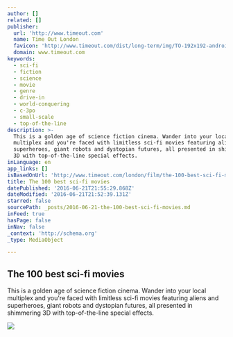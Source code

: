 ```yaml
---
author: []
related: []
publisher:
  url: 'http://www.timeout.com'
  name: Time Out London
  favicon: 'http://www.timeout.com/dist/long-term/img/TO-192x192-android.png'
  domain: www.timeout.com
keywords:
  - sci-fi
  - fiction
  - science
  - movie
  - genre
  - drive-in
  - world-conquering
  - c-3po
  - small-scale
  - top-of-the-line
description: >-
  This is a golden age of science fiction cinema. Wander into your local
  multiplex and you're faced with limitless sci-fi movies featuring aliens and
  superheroes, giant robots and dystopian futures, all presented in shimmering
  3D with top-of-the-line special effects.
inLanguage: en
app_links: []
isBasedOnUrl: 'http://www.timeout.com/london/film/the-100-best-sci-fi-movies'
title: The 100 best sci-fi movies
datePublished: '2016-06-21T21:55:29.868Z'
dateModified: '2016-06-21T21:52:39.131Z'
starred: false
sourcePath: _posts/2016-06-21-the-100-best-sci-fi-movies.md
inFeed: true
hasPage: false
inNav: false
_context: 'http://schema.org'
_type: MediaObject

---
```

<article style=""><h1>The 100 best sci-fi movies</h1><p>This is a golden age of science fiction cinema. Wander into your local multiplex and you're faced with limitless sci-fi movies featuring aliens and superheroes, giant robots and dystopian futures, all presented in shimmering 3D with top-of-the-line special effects.</p><img src="https://media.timeout.com/images/101906909/image.jpg" /></article>